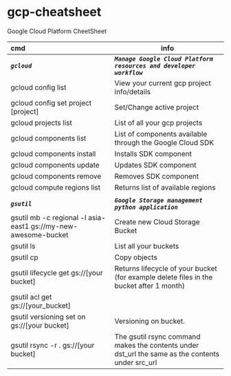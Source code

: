 # gcp-cheatsheet
Google Cloud Platform CheetSheet




|	cmd	|	info	|
|	:----	|	----	|
|	***`gcloud`***	|	***`Manage Google Cloud Platform resources and developer workflow`***	|
|	gcloud config list	|	View your current gcp project info/details	|
|	gcloud config set project [project]	|	Set/Change active project	|
|	gcloud projects list	|	List of all your gcp projects	|
|	gcloud components list	|	List of components available through the Google Cloud SDK	|
|	gcloud components install	|	Installs SDK component	|
|	gcloud components update	|	Updates SDK component	|
|	gcloud components remove	|	Removes SDK component	|
|	gcloud compute regions list	|	Returns list of available regions	|
|		|		|
|	***`gsutil`***	|	***`Google Storage management python application`***	|
|	gsutil mb -c regional -l asia-east1 gs://my-new-awesome-bucket	|	Create new Cloud Storage Bucket	|
|	gsutil ls	|	List all your buckets	|
|	gsutil cp	|	Copy objects	|
|	gsutil lifecycle get gs://[your bucket]	|	Returns lifecycle of your bucket (for example delete files in the bucket after 1 month)	|
|	gsutil acl get gs://[your_bucket]	|		|
|	gsutil versioning set on gs://[your bucket]	|	Versioning on bucket.	|
|	gsutil rsync -r . gs://[your bucket]	|	The gsutil rsync command makes the contents under dst_url the same as the contents under src_url	|
